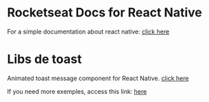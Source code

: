 # Rocketseat Docs for React Native

For a simple documentation about react native: [click here](https://react-native.rocketseat.dev/)

# Libs de toast

Animated toast message component for React Native. [click here](https://www.npmjs.com/package/react-native-toast-message)

If you need more exemples, access this link: [here](https://github.com/calintamas/react-native-toast-message)
